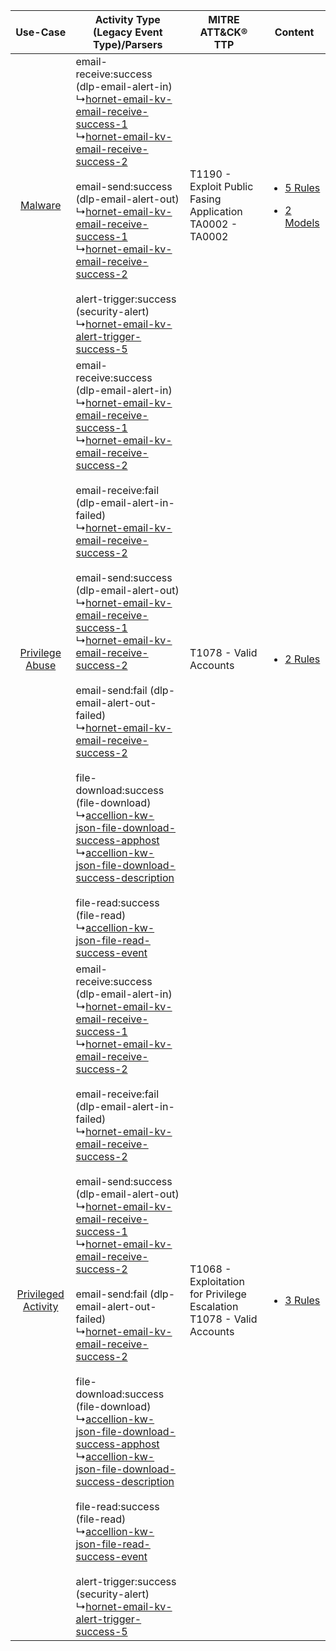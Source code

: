 |    Use-Case    | Activity Type (Legacy Event Type)/Parsers    | MITRE ATT&CK® TTP    | Content    |
|:----:| ---- | ---- | ---- |
|    [Malware](../../../UseCases/uc_malware.md)    |  email-receive:success (dlp-email-alert-in)<br> ↳[hornet-email-kv-email-receive-success-1](Ps/pC_hornetemailkvemailreceivesuccess1.md)<br> ↳[hornet-email-kv-email-receive-success-2](Ps/pC_hornetemailkvemailreceivesuccess2.md)<br><br> email-send:success (dlp-email-alert-out)<br> ↳[hornet-email-kv-email-receive-success-1](Ps/pC_hornetemailkvemailreceivesuccess1.md)<br> ↳[hornet-email-kv-email-receive-success-2](Ps/pC_hornetemailkvemailreceivesuccess2.md)<br><br> alert-trigger:success (security-alert)<br> ↳[hornet-email-kv-alert-trigger-success-5](Ps/pC_hornetemailkvalerttriggersuccess5.md)<br>    | T1190 - Exploit Public Fasing Application<br>TA0002 - TA0002<br>    | [<ul><li>5 Rules</li></ul><ul><li>2 Models</li></ul>](RM/r_m_hornet_hornetsecurity_cloud_email_security_services_Malware.md) |
|     [Privilege Abuse](../../../UseCases/uc_privilege_abuse.md)     |  email-receive:success (dlp-email-alert-in)<br> ↳[hornet-email-kv-email-receive-success-1](Ps/pC_hornetemailkvemailreceivesuccess1.md)<br> ↳[hornet-email-kv-email-receive-success-2](Ps/pC_hornetemailkvemailreceivesuccess2.md)<br><br> email-receive:fail (dlp-email-alert-in-failed)<br> ↳[hornet-email-kv-email-receive-success-2](Ps/pC_hornetemailkvemailreceivesuccess2.md)<br><br> email-send:success (dlp-email-alert-out)<br> ↳[hornet-email-kv-email-receive-success-1](Ps/pC_hornetemailkvemailreceivesuccess1.md)<br> ↳[hornet-email-kv-email-receive-success-2](Ps/pC_hornetemailkvemailreceivesuccess2.md)<br><br> email-send:fail (dlp-email-alert-out-failed)<br> ↳[hornet-email-kv-email-receive-success-2](Ps/pC_hornetemailkvemailreceivesuccess2.md)<br><br> file-download:success (file-download)<br> ↳[accellion-kw-json-file-download-success-apphost](Ps/pC_accellionkwjsonfiledownloadsuccessapphost.md)<br> ↳[accellion-kw-json-file-download-success-description](Ps/pC_accellionkwjsonfiledownloadsuccessdescription.md)<br><br> file-read:success (file-read)<br> ↳[accellion-kw-json-file-read-success-event](Ps/pC_accellionkwjsonfilereadsuccessevent.md)<br>    | T1078 - Valid Accounts<br>    | [<ul><li>2 Rules</li></ul>](RM/r_m_hornet_hornetsecurity_cloud_email_security_services_Privilege_Abuse.md)    |
| [Privileged Activity](../../../UseCases/uc_privileged_activity.md) |  email-receive:success (dlp-email-alert-in)<br> ↳[hornet-email-kv-email-receive-success-1](Ps/pC_hornetemailkvemailreceivesuccess1.md)<br> ↳[hornet-email-kv-email-receive-success-2](Ps/pC_hornetemailkvemailreceivesuccess2.md)<br><br> email-receive:fail (dlp-email-alert-in-failed)<br> ↳[hornet-email-kv-email-receive-success-2](Ps/pC_hornetemailkvemailreceivesuccess2.md)<br><br> email-send:success (dlp-email-alert-out)<br> ↳[hornet-email-kv-email-receive-success-1](Ps/pC_hornetemailkvemailreceivesuccess1.md)<br> ↳[hornet-email-kv-email-receive-success-2](Ps/pC_hornetemailkvemailreceivesuccess2.md)<br><br> email-send:fail (dlp-email-alert-out-failed)<br> ↳[hornet-email-kv-email-receive-success-2](Ps/pC_hornetemailkvemailreceivesuccess2.md)<br><br> file-download:success (file-download)<br> ↳[accellion-kw-json-file-download-success-apphost](Ps/pC_accellionkwjsonfiledownloadsuccessapphost.md)<br> ↳[accellion-kw-json-file-download-success-description](Ps/pC_accellionkwjsonfiledownloadsuccessdescription.md)<br><br> file-read:success (file-read)<br> ↳[accellion-kw-json-file-read-success-event](Ps/pC_accellionkwjsonfilereadsuccessevent.md)<br><br> alert-trigger:success (security-alert)<br> ↳[hornet-email-kv-alert-trigger-success-5](Ps/pC_hornetemailkvalerttriggersuccess5.md)<br> | T1068 - Exploitation for Privilege Escalation<br>T1078 - Valid Accounts<br> | [<ul><li>3 Rules</li></ul>](RM/r_m_hornet_hornetsecurity_cloud_email_security_services_Privileged_Activity.md)    |
